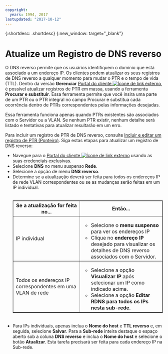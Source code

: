 ```yaml
---
copyright:
  years: 1994, 2017
lastupdated: "2017-10-12"
---
```


{:shortdesc: .shortdesc}
{:new_window: target="_blank"}

# Atualize um Registro de DNS reverso

O DNS reverso permite que os usuários identifiquem o domínio que está associado a um endereço IP. Os clientes podem atualizar os seus registros de DNS reverso a qualquer momento para mudar o PTR e o tempo de vida (TTL). Dentro da versão **Gerenciar** [Portal do cliente ![Ícone de link externo](../../icons/launch-glyph.svg "Ícone de link externo")](https://control.softlayer.com/), é possível atualizar registros de PTR em massa, usando a ferramenta **Procurar e substituir**. Essa ferramenta permite que você insira uma parte de um PTR ou o PTR integral no campo Procurar e substitua cada ocorrência dentro de PTRs correspondentes pelas informações desejadas. 

Essa ferramenta funciona apenas quando PTRs existentes são associados com o Servidor ou a VLAN. Se nenhum PTR existir, nenhum detalhe será listado e tentativas para atualizar resultarão em um erro. 

Para incluir um registro de PTR de DNS reverso, consulte [Incluir e editar um registro de PTR (Ponteiro)](add-and-edit-ptr-pointer-record.html). Siga estas etapas para atualizar um registro de DNS reverso:

 * Navegue para o [Portal do cliente ![Ícone de link externo](../../icons/launch-glyph.svg "Ícone de link externo")](https://control.softlayer.com/) usando as suas credenciais exclusivas.
 * Selecione **DNS** no menu suspenso **Rede**.
 * Selecione a opção de menu **DNS reverso**.
 * Determine se a atualização deverá ser feita para todos os endereços IP de rede VLAN correspondentes ou se as mudanças serão feitas em um IP individual.<br><br><table border="1"><tbody><tr><th>Se a atualização for feita no...</th><th>Então...</th></tr><tr><td>IP individual</td><td><ul><li>Selecione o <b>menu suspenso</b> para ver os endereços IP</li><li>Clique no <strong>endereço IP</strong> desejado para visualizar os detalhes de DNS reverso associados com o Servidor.</li></ul></td></tr><tr><td>Todos os endereços IP correspondentes em uma VLAN de rede</td><td><ul><li>Selecione a opção <strong>Visualizar IP</strong> após selecionar um IP como indicado acima.</li><li>Selecione a opção <strong>Editar RDNS para todos os IPs nesta sub-rede</strong>.</li></ul></td></tr></tbody></table><br/>
 * Para IPs individuais, apenas inclua o **Nome do host** e **TTL reverso** e, em seguida, selecione **Salvar**. Para a **Sub-rede** inteira destaque o espaço aberto sob a coluna **DNS reverso** e inclua o **Nome do host** e selecione o botão **Atualizar**. Esta tarefa precisará ser feita para cada endereço IP na Sub-rede.
